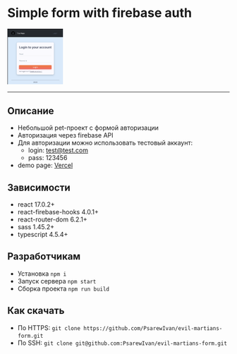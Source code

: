 # Simple form with firebase auth

<img src="readme-public/login.png" width="25%">

---

## Описание

- Небольшой pet-проект с формой авторизации
- Авторизация через firebase API
- Для авторизации можно использовать тестовый аккаунт:
  - login: test@test.com
  - pass: 123456
- demo page: [Vercel](https://evil-martians-form.vercel.app/)

## Зависимости

- react 17.0.2+
- react-firebase-hooks 4.0.1+
- react-router-dom 6.2.1+
- sass 1.45.2+
- typescript 4.5.4+

## Разработчикам

- Установка `npm i`
- Запуск сервера `npm start`
- Сборка проекта `npm run build`

## Как скачать

- По HTTPS: `git clone https://github.com/PsarewIvan/evil-martians-form.git`
- По SSH: `git clone git@github.com:PsarewIvan/evil-martians-form.git`
